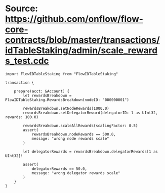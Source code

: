 # Source: https://github.com/onflow/flow-core-contracts/blob/master/transactions/idTableStaking/admin/scale_rewards_test.cdc

```
import FlowIDTableStaking from "FlowIDTableStaking"

transaction {

    prepare(acct: &Account) {
        let rewardsBreakdown = FlowIDTableStaking.RewardsBreakdown(nodeID: "000000001")

        rewardsBreakdown.setNodeRewards(1000.0)
        rewardsBreakdown.setDelegatorReward(delegatorID: 1 as UInt32, rewards: 100.0)

        rewardsBreakdown.scaleAllRewards(scalingFactor: 0.5)
        assert(
            rewardsBreakdown.nodeRewards == 500.0,
            message: "wrong node rewards scale"
        )

        let delegatorRewards = rewardsBreakdown.delegatorRewards[1 as UInt32]!

        assert(
            delegatorRewards == 50.0,
            message: "wrong delegator rewards scale"
        )
    }
}
```
